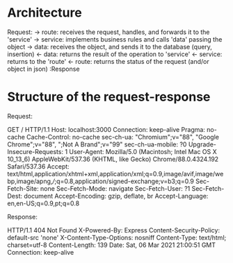 # Architecture

Request:
-> route: receives the request, handles, and forwards it to the 'service'
-> service: implements business rules and calls 'data' passing the object
-> data: receives the object, and sends it to the database (query, insertion)
<- data: returns the result of the operation to 'service'
<- service: returns to the 'route'
<- route: returns the status of the request (and/or object in json)
:Response

# Structure of the request-response

Request:

GET / HTTP/1.1
Host: localhost:3000
Connection: keep-alive
Pragma: no-cache
Cache-Control: no-cache
sec-ch-ua: "Chromium";v="88", "Google Chrome";v="88", ";Not A Brand";v="99"
sec-ch-ua-mobile: ?0
Upgrade-Insecure-Requests: 1
User-Agent: Mozilla/5.0 (Macintosh; Intel Mac OS X 10_13_6) AppleWebKit/537.36 (KHTML, like Gecko) Chrome/88.0.4324.192 Safari/537.36
Accept: text/html,application/xhtml+xml,application/xml;q=0.9,image/avif,image/webp,image/apng,_/_;q=0.8,application/signed-exchange;v=b3;q=0.9
Sec-Fetch-Site: none
Sec-Fetch-Mode: navigate
Sec-Fetch-User: ?1
Sec-Fetch-Dest: document
Accept-Encoding: gzip, deflate, br
Accept-Language: en,en-US;q=0.9,pt;q=0.8

Response:

HTTP/1.1 404 Not Found
X-Powered-By: Express
Content-Security-Policy: default-src 'none'
X-Content-Type-Options: nosniff
Content-Type: text/html; charset=utf-8
Content-Length: 139
Date: Sat, 06 Mar 2021 21:00:51 GMT
Connection: keep-alive
